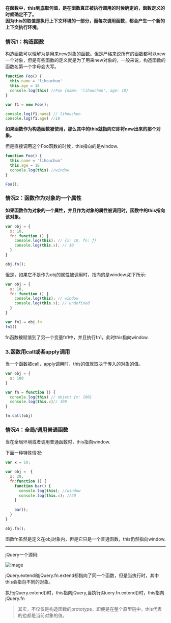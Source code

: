 
**在函数中，this到底取何值，是在函数真正被执行调用的时候确定的，函数定义的时候确定不了。</br>因为this的取值是执行上下文环境的一部分，而每次调用函数，都会产生一个新的上下文执行环境。**

### 情况1：构造函数

构造函数可以理解为是用来new对象的函数。但是严格来说所有的函数都可以new一个对象，但是有些函数的定义就是为了用来new对象的，一般来说，构造函数的函数名第一个字母会大写。

```js
function Foo() {
  this.name = 'lihouchun'
  this.age = 18
  console.log(this) //Foo {name: 'lihouchun', age: 18}
}

var f1 = new Foo();

console.log(f1.name) // lihouchun
console.log(f1.age) //18

```

**如果函数作为构造函数被使用，那么其中的this就指向它即将new出来的那个对象。**

但是直接调用这个Foo函数的时候，this指向的是window.

```js
function Foo() {
  this.name = 'lihouchun'
  this.age = 18
  console.log(this) //window
}

Foo();

```

### 情况2：函数作为对象的一个属性

**如果函数作为对象的一个属性，并且作为对象的属性被调用时，函数中的this指向该对象。**

```js
var obj = {
  x: 10,
  fn: function () {
    console.log(this); // {x: 10, fn: ƒ}
    console.log(this.x); // 10
  }
}

obj.fn();
```

但是，如果它不是作为obj的属性被调用时，指向的是window.如下所示:

```js
var obj = {
  x: 10,
  fn: function () {
    console.log(this); // window
    console.log(this.x); // undefined
  }
}

var fn1 = obj.fn
fn1()
```
fn函数被赋值到了另一个变量fn1中，并且执行fn1，此时this指向window.

### 3.函数用call或者apply调用

当一个函数被call，apply调用时，this的值就取决于传入的对象的值。

```js
var obj = {
  x: 100
}

var fn = function () {
  console.log(this) // object {x: 100}
  console.log(this.x)// 100
}

fn.call(obj)
```

### 情况4：全局/调用普通函数

当在全局环境或者调用普通函数时，this指向window.

下面一种特殊情况:

```js
var x = 10;

var obj =  {
  x: 20,
  fn:function () {
    function bar() {
      console.log(this); //window
      console.log(this.x); //20
    }
    
    bar();
  }
}

obj.fn();
```
函数fn虽然是定义在obj对象内，但是它只是一个普通函数，this仍然指向window.

---

jQuery一个源码:

![image](https://user-images.githubusercontent.com/24636279/120597146-3f795280-c477-11eb-9116-0756650b1201.png)

jQuery.extend和jQuery.fn.extend都指向了同一个函数，但是当执行时，其中this会指向不同的对象。

执行jQuery.extend()时，this指向jQuery,当执行jQuery.fn.extend()时，this指向jQuery.fn


> 其实，不仅仅是构造函数的prototype，即便是在整个原型链中，this代表的也都是当前对象的值。
